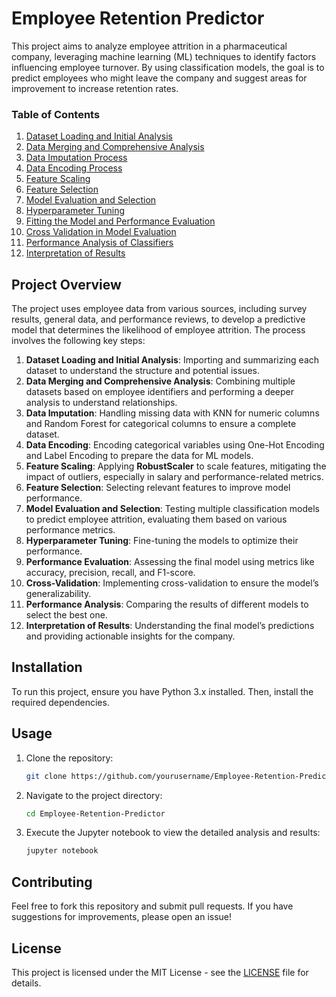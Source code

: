 
# Employee Retention Predictor

This project aims to analyze employee attrition in a pharmaceutical company, leveraging machine learning (ML) techniques to identify factors influencing employee turnover. By using classification models, the goal is to predict employees who might leave the company and suggest areas for improvement to increase retention rates.

### Table of Contents
1. [Dataset Loading and Initial Analysis](#1.-Dataset-Loading-and-Initial-Analysis)
2. [Data Merging and Comprehensive Analysis](#2.-Data-Merging-and-Comprehensive-Analysis)
3. [Data Imputation Process](#3.-Data-Imputation-Process)
4. [Data Encoding Process](#4.-Data-Encoding-Process)
5. [Feature Scaling](#5.-Feature-Scaling)
6. [Feature Selection](#6.-Feature-Selection)
7. [Model Evaluation and Selection](#7.-Model-Evaluation-and-Selection)
8. [Hyperparameter Tuning](#8.-Hyperparameter-Tuning)
9. [Fitting the Model and Performance Evaluation](#9.-Fitting-the-Model-and-Performance-Evaluation)
10. [Cross Validation in Model Evaluation](#10.-Cross-Validation-in-Model-Evaluation)
11. [Performance Analysis of Classifiers](#11.-Performance-Analysis-of-Classifiers)
12. [Interpretation of Results](#12.-Interpretation-of-Results)

## Project Overview

The project uses employee data from various sources, including survey results, general data, and performance reviews, to develop a predictive model that determines the likelihood of employee attrition. The process involves the following key steps:

1. **Dataset Loading and Initial Analysis**: Importing and summarizing each dataset to understand the structure and potential issues.
2. **Data Merging and Comprehensive Analysis**: Combining multiple datasets based on employee identifiers and performing a deeper analysis to understand relationships.
3. **Data Imputation**: Handling missing data with KNN for numeric columns and Random Forest for categorical columns to ensure a complete dataset.
4. **Data Encoding**: Encoding categorical variables using One-Hot Encoding and Label Encoding to prepare the data for ML models.
5. **Feature Scaling**: Applying **RobustScaler** to scale features, mitigating the impact of outliers, especially in salary and performance-related metrics.
6. **Feature Selection**: Selecting relevant features to improve model performance.
7. **Model Evaluation and Selection**: Testing multiple classification models to predict employee attrition, evaluating them based on various performance metrics.
8. **Hyperparameter Tuning**: Fine-tuning the models to optimize their performance.
9. **Performance Evaluation**: Assessing the final model using metrics like accuracy, precision, recall, and F1-score.
10. **Cross-Validation**: Implementing cross-validation to ensure the model’s generalizability.
11. **Performance Analysis**: Comparing the results of different models to select the best one.
12. **Interpretation of Results**: Understanding the final model’s predictions and providing actionable insights for the company.

## Installation

To run this project, ensure you have Python 3.x installed. Then, install the required dependencies. 



## Usage

1. Clone the repository:
   ```bash
   git clone https://github.com/yourusername/Employee-Retention-Predictor.git
   ```
2. Navigate to the project directory:
   ```bash
   cd Employee-Retention-Predictor
   ```
3. Execute the Jupyter notebook to view the detailed analysis and results:
   ```bash
   jupyter notebook
   ```



## Contributing

Feel free to fork this repository and submit pull requests. If you have suggestions for improvements, please open an issue!

## License

This project is licensed under the MIT License - see the [LICENSE](LICENSE) file for details.
